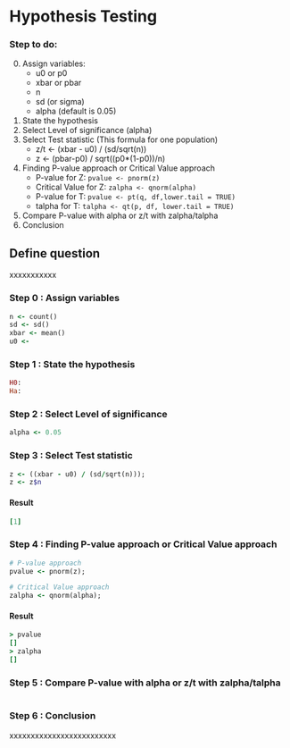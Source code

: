 # Hypothesis Testing

### Step to do:

0. Assign variables:
   - u0 or p0
   - xbar or pbar
   - n
   - sd (or sigma)
   - alpha (default is 0.05)
1. State the hypothesis
2. Select Level of significance (alpha)
3. Select Test statistic (This formula for one population)
   - z/t <- (xbar - u0) / (sd/sqrt(n))
   - z <- (pbar-p0) / sqrt((p0\*(1-p0))/n)
4. Finding P-value approach or Critical Value approach
   - P-value for Z: `pvalue <- pnorm(z)`
   - Critical Value for Z: `zalpha <- qnorm(alpha)`
   - P-value for T: `pvalue <- pt(q, df,lower.tail = TRUE)`
   - talpha for T: `talpha <- qt(p, df, lower.tail = TRUE)`
5. Compare P-value with alpha or z/t with zalpha/talpha
6. Conclusion
## Define question
xxxxxxxxxxx


### Step 0 : Assign variables
``` ruby
n <- count()
sd <- sd() 
xbar <- mean()
u0 <- 
```
### Step 1 : State the hypothesis
``` ruby
H0:
Ha:
```

### Step 2 : Select Level of significance
``` ruby
alpha <- 0.05
```

### Step 3 : Select Test statistic
```ruby
z <- ((xbar - u0) / (sd/sqrt(n)));
z <- z$n
```
#### Result
``` ruby
[1] 
```
### Step 4 : Finding P-value approach or Critical Value approach
```ruby
# P-value approach
pvalue <- pnorm(z);

# Critical Value approach
zalpha <- qnorm(alpha);
```
#### Result
``` ruby
> pvalue
[] 
> zalpha
[] 
```

### Step 5 : Compare P-value with alpha or z/t with zalpha/talpha
``` ruby

```

### Step 6 : Conclusion
xxxxxxxxxxxxxxxxxxxxxxxxx
